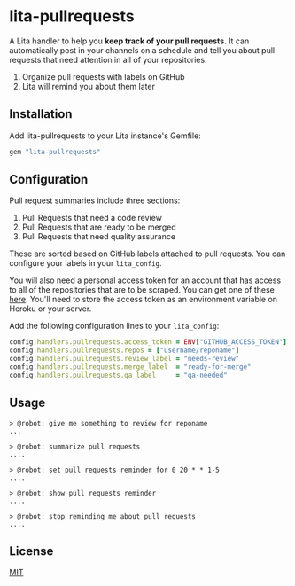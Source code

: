 # lita-pullrequests

A Lita handler to help you **keep track of your pull requests**. It can automatically post in your channels on a schedule and tell you about pull requests that need attention in all of your repositories.

1. Organize pull requests with labels on GitHub
2. Lita will remind you about them later

## Installation

Add lita-pullrequests to your Lita instance's Gemfile:

``` ruby
gem "lita-pullrequests"
```

## Configuration

Pull request summaries include three sections:

1. Pull Requests that need a code review
2. Pull Requests that are ready to be merged
3. Pull Requests that need quality assurance

These are sorted based on GitHub labels attached to pull requests. You can configure your labels in your `lita_config`.

You will also need a personal access token for an account that has access to all of the repositories that are to be scraped. You can get one of these [here](https://github.com/settings/applications). You'll need to store the access token as an environment variable on Heroku or your server.

Add the following configuration lines to your `lita_config`:

``` ruby
config.handlers.pullrequests.access_token = ENV["GITHUB_ACCESS_TOKEN"]
config.handlers.pullrequests.repos = ["username/reponame"]
config.handlers.pullrequests.review_label = "needs-review"
config.handlers.pullrequests.merge_label  = "ready-for-merge"
config.handlers.pullrequests.qa_label     = "qa-needed"
```

## Usage

```
> @robot: give me something to review for reponame
...

> @robot: summarize pull requests
....

> @robot: set pull requests reminder for 0 20 * * 1-5
....

> @robot: show pull requests reminder
....

> @robot: stop reminding me about pull requests
....
```

## License

[MIT](http://opensource.org/licenses/MIT)
